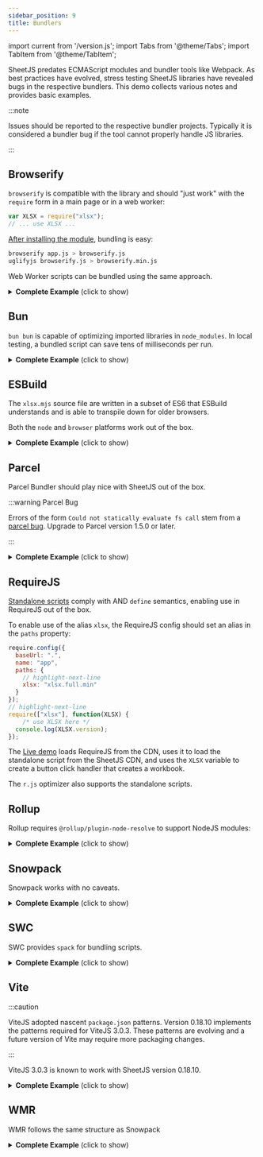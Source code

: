 ```yaml
---
sidebar_position: 9
title: Bundlers
---
```


import current from '/version.js';
import Tabs from '@theme/Tabs';
import TabItem from '@theme/TabItem';

SheetJS predates ECMAScript modules and bundler tools like Webpack. As best
practices have evolved, stress testing SheetJS libraries have revealed bugs in
the respective bundlers.  This demo collects various notes and provides basic
examples.

:::note

Issues should be reported to the respective bundler projects.  Typically it is
considered a bundler bug if the tool cannot properly handle JS libraries.

:::


## Browserify

`browserify` is compatible with the library and should "just work" with the
`require` form in a main page or in a web worker:

```js
var XLSX = require("xlsx");
// ... use XLSX ...
```

[After installing the module](../../installation/nodejs), bundling is easy:

```bash
browserify app.js > browserify.js
uglifyjs browserify.js > browserify.min.js
```

Web Worker scripts can be bundled using the same approach.

<details><summary><b>Complete Example</b> (click to show)</summary>

1) Install the tarball using a package manager:

<Tabs>
  <TabItem value="npm" label="npm">
<pre><code parentName="pre" {...{"className": "language-bash"}}>{`\
$ npm i --save https://cdn.sheetjs.com/xlsx-${current}/xlsx-${current}.tgz`}
</code></pre>
  </TabItem>
  <TabItem value="pnpm" label="pnpm">
<pre><code parentName="pre" {...{"className": "language-bash"}}>{`\
$ pnpm install https://cdn.sheetjs.com/xlsx-${current}/xlsx-${current}.tgz`}
</code></pre>
  </TabItem>
  <TabItem value="yarn" label="Yarn" default>
<pre><code parentName="pre" {...{"className": "language-bash"}}>{`\
$ yarn add https://cdn.sheetjs.com/xlsx-${current}/xlsx-${current}.tgz`}
</code></pre>
  </TabItem>
</Tabs>

2) Download the following files:

- [`app.js`](pathname:///browserify/app.js)
- [`index.html`](pathname:///browserify/index.html)
- [`xlsxworker.js`](pathname:///browserify/xlsxworker.js)

3) Bundle the scripts:

```bash
npx browserify app.js > browserify.js
npx browserify xlsxworker.js > worker.js
```

4) Spin up a local web server:

```
npx http-server
```

5) Access the site <http://localhost:8080/> and use the file input element to
select a spreadsheet.

</details>


## Bun

`bun bun` is capable of optimizing imported libraries in `node_modules`.  In
local testing, a bundled script can save tens of milliseconds per run.

<details><summary><b>Complete Example</b> (click to show)</summary>

1) Install the tarball using a package manager:

<Tabs>
  <TabItem value="npm" label="npm">
<pre><code parentName="pre" {...{"className": "language-bash"}}>{`\
$ npm i --save https://cdn.sheetjs.com/xlsx-${current}/xlsx-${current}.tgz`}
</code></pre>
  </TabItem>
  <TabItem value="pnpm" label="pnpm">
<pre><code parentName="pre" {...{"className": "language-bash"}}>{`\
$ pnpm install https://cdn.sheetjs.com/xlsx-${current}/xlsx-${current}.tgz`}
</code></pre>
  </TabItem>
  <TabItem value="yarn" label="Yarn" default>
<pre><code parentName="pre" {...{"className": "language-bash"}}>{`\
$ yarn add https://cdn.sheetjs.com/xlsx-${current}/xlsx-${current}.tgz`}
</code></pre>
  </TabItem>
</Tabs>

2) Save the following script to `bun.js`:

```js title="bun.js"
// highlight-next-line
import * as XLSX from 'xlsx/xlsx.mjs';
// highlight-next-line
import * as fs from 'fs';
// highlight-next-line
XLSX.set_fs(fs);

/* fetch JSON data and parse */
const url = "https://sheetjs.com/executive.json";
const raw_data = await (await fetch(url)).json();

/* filter for the Presidents */
const prez = raw_data.filter((row) => row.terms.some((term) => term.type === "prez"));

/* flatten objects */
const rows = prez.map((row) => ({
  name: row.name.first + " " + row.name.last,
  birthday: row.bio.birthday
}));

/* generate worksheet and workbook */
const worksheet = XLSX.utils.json_to_sheet(rows);
const workbook = XLSX.utils.book_new();
XLSX.utils.book_append_sheet(workbook, worksheet, "Dates");

/* fix headers */
XLSX.utils.sheet_add_aoa(worksheet, [["Name", "Birthday"]], { origin: "A1" });

/* calculate column width */
const max_width = rows.reduce((w, r) => Math.max(w, r.name.length), 10);
worksheet["!cols"] = [ { wch: max_width } ];

/* create an XLSX file and try to save to Presidents.xlsx */
XLSX.writeFile(workbook, "Presidents.xlsx");
```

3) Bundle the script with `bun bun`:

```bash
bun bun bun.js
```

This procedure will generate `node_modules.bun`.

4) Run the script

```bash
bun bun.js
```

</details>


## ESBuild

The `xlsx.mjs` source file are written in a subset of ES6 that ESBuild
understands and is able to transpile down for older browsers.

Both the `node` and `browser` platforms work out of the box.

<details><summary><b>Complete Example</b> (click to show)</summary>

<Tabs>
  <TabItem value="browser" label="Browser">

1) Install the tarball using a package manager:

<Tabs>
  <TabItem value="npm" label="npm">
<pre><code parentName="pre" {...{"className": "language-bash"}}>{`\
$ npm i --save https://cdn.sheetjs.com/xlsx-${current}/xlsx-${current}.tgz`}
</code></pre>
  </TabItem>
  <TabItem value="pnpm" label="pnpm">
<pre><code parentName="pre" {...{"className": "language-bash"}}>{`\
$ pnpm install https://cdn.sheetjs.com/xlsx-${current}/xlsx-${current}.tgz`}
</code></pre>
  </TabItem>
  <TabItem value="yarn" label="Yarn" default>
<pre><code parentName="pre" {...{"className": "language-bash"}}>{`\
$ yarn add https://cdn.sheetjs.com/xlsx-${current}/xlsx-${current}.tgz`}
</code></pre>
  </TabItem>
</Tabs>

2) Save the following to `esbrowser.js`:

```js title="esbrowser.js"
// highlight-next-line
import { utils, version, writeFileXLSX } from 'xlsx/xlsx.mjs';

(async() => {
/* fetch JSON data and parse */
const url = "https://sheetjs.com/executive.json";
const raw_data = await (await fetch(url)).json();

/* filter for the Presidents */
const prez = raw_data.filter(row => row.terms.some(term => term.type === "prez"));

/* flatten objects */
const rows = prez.map(row => ({
  name: row.name.first + " " + row.name.last,
  birthday: row.bio.birthday
}));

/* generate worksheet and workbook */
const worksheet = utils.json_to_sheet(rows);
const workbook = utils.book_new();
utils.book_append_sheet(workbook, worksheet, "Dates");

/* fix headers */
utils.sheet_add_aoa(worksheet, [["Name", "Birthday"]], { origin: "A1" });

/* calculate column width */
const max_width = rows.reduce((w, r) => Math.max(w, r.name.length), 10);
worksheet["!cols"] = [ { wch: max_width } ];

/* create an XLSX file and try to save to Presidents.xlsx */
writeFileXLSX(workbook, "Presidents.xlsx");
})();
```

3) Create a small HTML page that loads the script.  Save to `index.html`:

```html title="index.html"
<body><script src="esb.browser.js"></script></body>
```

4) Create bundle:

```bash
npx esbuild esbrowser.js --bundle --outfile=esb.browser.js
```

5) Start a local HTTP server, then go to http://localhost:8080/

```bash
npx http-server .
```

  </TabItem>
  <TabItem value="nodejs" label="NodeJS">

1) Install the tarball using a package manager:

<Tabs>
  <TabItem value="npm" label="npm">
<pre><code parentName="pre" {...{"className": "language-bash"}}>{`\
$ npm i --save https://cdn.sheetjs.com/xlsx-${current}/xlsx-${current}.tgz`}
</code></pre>
  </TabItem>
  <TabItem value="pnpm" label="pnpm">
<pre><code parentName="pre" {...{"className": "language-bash"}}>{`\
$ pnpm install https://cdn.sheetjs.com/xlsx-${current}/xlsx-${current}.tgz`}
</code></pre>
  </TabItem>
  <TabItem value="yarn" label="Yarn" default>
<pre><code parentName="pre" {...{"className": "language-bash"}}>{`\
$ yarn add https://cdn.sheetjs.com/xlsx-${current}/xlsx-${current}.tgz`}
</code></pre>
  </TabItem>
</Tabs>

2) Save the following to `esbnode.js`:

```js title="esbnode.js"
// highlight-next-line
import { set_fs, utils, version, writeFile } from 'xlsx/xlsx.mjs';
// highlight-next-line
import * as fs from 'fs';
// highlight-next-line
set_fs(fs);

(async() => {
/* fetch JSON data and parse */
const url = "https://sheetjs.com/executive.json";
const raw_data = await (await fetch(url)).json();

/* filter for the Presidents */
const prez = raw_data.filter(row => row.terms.some(term => term.type === "prez"));

/* flatten objects */
const rows = prez.map(row => ({
  name: row.name.first + " " + row.name.last,
  birthday: row.bio.birthday
}));

/* generate worksheet and workbook */
const worksheet = utils.json_to_sheet(rows);
const workbook = utils.book_new();
utils.book_append_sheet(workbook, worksheet, "Dates");

/* fix headers */
utils.sheet_add_aoa(worksheet, [["Name", "Birthday"]], { origin: "A1" });

/* calculate column width */
const max_width = rows.reduce((w, r) => Math.max(w, r.name.length), 10);
worksheet["!cols"] = [ { wch: max_width } ];

/* create an XLSX file and try to save to Presidents.xlsx */
writeFile(workbook, "Presidents.xlsx");
})();
```

3) Create bundle:

```bash
npx esbuild esbnode.js --bundle --platform=node --outfile=esb.node.js
```

4) Run the bundle:

```bash
node esb.node.js
```

  </TabItem>
</Tabs>

</details>

## Parcel

Parcel Bundler should play nice with SheetJS out of the box.

:::warning Parcel Bug

Errors of the form `Could not statically evaluate fs call` stem from a
[parcel bug](https://github.com/parcel-bundler/parcel/pull/523). Upgrade to
Parcel version 1.5.0 or later.

:::

<details><summary><b>Complete Example</b> (click to show)</summary>

This demo follows the [Presidents Example](../../example).

1) Save the following to `index.html`:

```html title="index.html"
<body>
<h3>SheetJS <span id="vers"></span> export demo</h3>
<button id="xport">Click to Export!</button>
<!-- the script tag must be marked as `type="module"` -->
<!-- highlight-next-line -->
<script type="module">
// ESM-style import from "xlsx"
// highlight-next-line
import { utils, version, writeFileXLSX } from 'xlsx';

document.getElementById("vers").innerText = version;
document.getElementById("xport").onclick = async() => {
  /* fetch JSON data and parse */
  const url = "https://sheetjs.com/executive.json";
  const raw_data = await (await fetch(url)).json();

  /* filter for the Presidents */
  const prez = raw_data.filter(row => row.terms.some(term => term.type === "prez"));

  /* flatten objects */
  const rows = prez.map(row => ({
    name: row.name.first + " " + row.name.last,
    birthday: row.bio.birthday
  }));

  /* generate worksheet and workbook */
  const worksheet = utils.json_to_sheet(rows);
  const workbook = utils.book_new();
  utils.book_append_sheet(workbook, worksheet, "Dates");

  /* fix headers */
  utils.sheet_add_aoa(worksheet, [["Name", "Birthday"]], { origin: "A1" });

  /* calculate column width */
  const max_width = rows.reduce((w, r) => Math.max(w, r.name.length), 10);
  worksheet["!cols"] = [ { wch: max_width } ];

  /* create an XLSX file and try to save to Presidents.xlsx */
  writeFileXLSX(workbook, "Presidents.xlsx");
};
</script>
<body>
```

2) Install the SheetJS node module:

<Tabs>
  <TabItem value="npm" label="npm">
<pre><code parentName="pre" {...{"className": "language-bash"}}>{`\
$ npm i --save https://cdn.sheetjs.com/xlsx-${current}/xlsx-${current}.tgz`}
</code></pre>
  </TabItem>
  <TabItem value="pnpm" label="pnpm">
<pre><code parentName="pre" {...{"className": "language-bash"}}>{`\
$ pnpm install https://cdn.sheetjs.com/xlsx-${current}/xlsx-${current}.tgz`}
</code></pre>
  </TabItem>
  <TabItem value="yarn" label="Yarn" default>
<pre><code parentName="pre" {...{"className": "language-bash"}}>{`\
$ yarn add https://cdn.sheetjs.com/xlsx-${current}/xlsx-${current}.tgz`}
</code></pre>
  </TabItem>
</Tabs>

3) Run the Parcel CLI tool:

```bash
npx -y parcel index.html
```

4) Access the page listed in the output (typically `http://localhost:1234`) and
click the "Click to Export!" button to generate a file.

</details>

## RequireJS

[Standalone scripts](../../installation/standalone) comply with AND `define`
semantics, enabling use in RequireJS out of the box.

To enable use of the alias `xlsx`, the RequireJS config should set an alias in
the `paths` property:

```js
require.config({
  baseUrl: ".",
  name: "app",
  paths: {
    // highlight-next-line
    xlsx: "xlsx.full.min"
  }
});
// highlight-next-line
require(["xlsx"], function(XLSX) {
	/* use XLSX here */
  console.log(XLSX.version);
});
```

The [Live demo](pathname:///requirejs/requirejs.html) loads RequireJS from the
CDN, uses it to load the standalone script from the SheetJS CDN, and uses the
`XLSX` variable to create a button click handler that creates a workbook.

The `r.js` optimizer also supports the standalone scripts.

## Rollup

Rollup requires `@rollup/plugin-node-resolve` to support NodeJS modules:

<details><summary><b>Complete Example</b> (click to show)</summary>

1) Install the tarball using a package manager:

<Tabs>
  <TabItem value="npm" label="npm">
<pre><code parentName="pre" {...{"className": "language-bash"}}>{`\
$ npm i --save https://cdn.sheetjs.com/xlsx-${current}/xlsx-${current}.tgz`} rollup @rollup/plugin-node-resolve
</code></pre>
  </TabItem>
  <TabItem value="pnpm" label="pnpm">
<pre><code parentName="pre" {...{"className": "language-bash"}}>{`\
$ pnpm install https://cdn.sheetjs.com/xlsx-${current}/xlsx-${current}.tgz`} rollup @rollup/plugin-node-resolve
</code></pre>
  </TabItem>
  <TabItem value="yarn" label="Yarn" default>
<pre><code parentName="pre" {...{"className": "language-bash"}}>{`\
$ yarn add https://cdn.sheetjs.com/xlsx-${current}/xlsx-${current}.tgz`} rollup @rollup/plugin-node-resolve
</code></pre>
  </TabItem>
</Tabs>

2) Save the following to `index.js`:

```js title="index.js"
// highlight-next-line
import { utils, version, writeFileXLSX } from 'xlsx/xlsx.mjs';

document.getElementById("xport").addEventListener("click", async() => {
/* fetch JSON data and parse */
const url = "https://sheetjs.com/executive.json";
const raw_data = await (await fetch(url)).json();

/* filter for the Presidents */
const prez = raw_data.filter(row => row.terms.some(term => term.type === "prez"));

/* flatten objects */
const rows = prez.map(row => ({
  name: row.name.first + " " + row.name.last,
  birthday: row.bio.birthday
}));

/* generate worksheet and workbook */
const worksheet = utils.json_to_sheet(rows);
const workbook = utils.book_new();
utils.book_append_sheet(workbook, worksheet, "Dates");

/* fix headers */
utils.sheet_add_aoa(worksheet, [["Name", "Birthday"]], { origin: "A1" });

/* calculate column width */
const max_width = rows.reduce((w, r) => Math.max(w, r.name.length), 10);
worksheet["!cols"] = [ { wch: max_width } ];

/* create an XLSX file and try to save to Presidents.xlsx */
writeFileXLSX(workbook, "Presidents.xlsx");
});
```

3) Bundle the script:

```bash
npx rollup index.js --plugin @rollup/plugin-node-resolve --file bundle.js --format iife
```

4) Create a small HTML page that loads the script.  Save to `index.html`:

```html title="index.html"
<!DOCTYPE html>
<html lang="en">
  <head></head>
  <body>
    <h1>SheetJS Presidents Demo</h1>
    <button id="xport">Click here to export</button>
    <script type="module" src="./bundle.js"></script>
  </body>
</html>
```


5) Start a local HTTP server, then go to http://localhost:8080/

```bash
npx http-server .
```

Click on "Click here to export" to generate a file.

</details>

## Snowpack

Snowpack works with no caveats.

<details><summary><b>Complete Example</b> (click to show)</summary>

1) Install the tarball using a package manager:

<Tabs>
  <TabItem value="npm" label="npm">
<pre><code parentName="pre" {...{"className": "language-bash"}}>{`\
$ npm i --save https://cdn.sheetjs.com/xlsx-${current}/xlsx-${current}.tgz`}
</code></pre>
  </TabItem>
  <TabItem value="pnpm" label="pnpm">
<pre><code parentName="pre" {...{"className": "language-bash"}}>{`\
$ pnpm install https://cdn.sheetjs.com/xlsx-${current}/xlsx-${current}.tgz`}
</code></pre>
  </TabItem>
  <TabItem value="yarn" label="Yarn" default>
<pre><code parentName="pre" {...{"className": "language-bash"}}>{`\
$ yarn add https://cdn.sheetjs.com/xlsx-${current}/xlsx-${current}.tgz`}
</code></pre>
  </TabItem>
</Tabs>

2) Save the following to `index.js`:

```js title="index.js"
// highlight-next-line
import { utils, version, writeFileXLSX } from 'xlsx/xlsx.mjs';

document.getElementById("xport").addEventListener("click", async() => {
/* fetch JSON data and parse */
const url = "https://sheetjs.com/executive.json";
const raw_data = await (await fetch(url)).json();

/* filter for the Presidents */
const prez = raw_data.filter(row => row.terms.some(term => term.type === "prez"));

/* flatten objects */
const rows = prez.map(row => ({
  name: row.name.first + " " + row.name.last,
  birthday: row.bio.birthday
}));

/* generate worksheet and workbook */
const worksheet = utils.json_to_sheet(rows);
const workbook = utils.book_new();
utils.book_append_sheet(workbook, worksheet, "Dates");

/* fix headers */
utils.sheet_add_aoa(worksheet, [["Name", "Birthday"]], { origin: "A1" });

/* calculate column width */
const max_width = rows.reduce((w, r) => Math.max(w, r.name.length), 10);
worksheet["!cols"] = [ { wch: max_width } ];

/* create an XLSX file and try to save to Presidents.xlsx */
writeFileXLSX(workbook, "Presidents.xlsx");
});
```

3) Create a small HTML page that loads the script.  Save to `index.html`:

```html title="index.html"
<!DOCTYPE html>
<html lang="en">
  <head></head>
  <body>
    <h1>SheetJS Presidents Demo</h1>
    <button id="xport">Click here to export</button>
    <script type="module" src="./index.js"></script>
  </body>
</html>
```

:::note

Unlike other bundlers, Snowpack requires a full page including `HEAD` element.

:::

4) Build for production:

```bash
npx snowpack build
```

5) Start a local HTTP server, then go to http://localhost:8080/

```bash
npx http-server build/
```

Click on "Click here to export" to generate a file.

</details>

## SWC

SWC provides `spack` for bundling scripts.

<details><summary><b>Complete Example</b> (click to show)</summary>

1) Install the dependencies using a package manager:

<Tabs>
  <TabItem value="npm" label="npm">
<pre><code parentName="pre" {...{"className": "language-bash"}}>{`\
$ npm i --save https://cdn.sheetjs.com/xlsx-${current}/xlsx-${current}.tgz`} regenerator-runtime @swc/cli @swc/core
</code></pre>
  </TabItem>
  <TabItem value="pnpm" label="pnpm">
<pre><code parentName="pre" {...{"className": "language-bash"}}>{`\
$ pnpm install https://cdn.sheetjs.com/xlsx-${current}/xlsx-${current}.tgz`} regenerator-runtime @swc/cli @swc/core
</code></pre>
  </TabItem>
  <TabItem value="yarn" label="Yarn" default>
<pre><code parentName="pre" {...{"className": "language-bash"}}>{`\
$ yarn add https://cdn.sheetjs.com/xlsx-${current}/xlsx-${current}.tgz`} regenerator-runtime @swc/cli @swc/core
</code></pre>
  </TabItem>
</Tabs>

:::note

The `regenerator-runtime` dependency is used for transpiling `fetch` and is not
required if the interface code does not use `fetch` or Promises.

:::

2) Save the following to `index.js`:

```js title="index.js"
import { utils, version, writeFileXLSX } from 'xlsx';

document.getElementById("xport").addEventListener("click", async() => {
/* fetch JSON data and parse */
const url = "https://sheetjs.com/executive.json";
const raw_data = await (await fetch(url)).json();

/* filter for the Presidents */
const prez = raw_data.filter(row => row.terms.some(term => term.type === "prez"));

/* flatten objects */
const rows = prez.map(row => ({
  name: row.name.first + " " + row.name.last,
  birthday: row.bio.birthday
}));

/* generate worksheet and workbook */
const worksheet = utils.json_to_sheet(rows);
const workbook = utils.book_new();
utils.book_append_sheet(workbook, worksheet, "Dates");

/* fix headers */
utils.sheet_add_aoa(worksheet, [["Name", "Birthday"]], { origin: "A1" });

/* calculate column width */
const max_width = rows.reduce((w, r) => Math.max(w, r.name.length), 10);
worksheet["!cols"] = [ { wch: max_width } ];

/* create an XLSX file and try to save to Presidents.xlsx */
writeFileXLSX(workbook, "Presidents.xlsx");
});
```

3) Create an `spack.config.js` config file:

```js title="spack.config.js"
const { config } = require('@swc/core/spack');

module.exports = ({
  entry: {
    'web': __dirname + '/index.js',
  },
  output: {
    path: __dirname + '/lib'
  },
  module: {},
});
```

4) Build for production:

```bash
npx spack
```

This command will create the script `lib/web.js`

5) Create a small HTML page that loads the generated script:

```html title="index.html"
<!DOCTYPE html>
<html lang="en">
  <head></head>
  <body>
    <h1>SheetJS Presidents Demo</h1>
    <button id="xport">Click here to export</button>
    <script src="lib/web.js"></script>
  </body>
</html>
```

6) Start a local HTTP server, then go to http://localhost:8080/

```bash
npx http-server build/
```

Click on "Click here to export" to generate a file.

</details>

## Vite

:::caution

ViteJS adopted nascent `package.json` patterns. Version 0.18.10 implements the
patterns required for ViteJS 3.0.3. These patterns are evolving and a future
version of Vite may require more packaging changes.

:::

ViteJS 3.0.3 is known to work with SheetJS version 0.18.10.

<details><summary><b>Complete Example</b> (click to show)</summary>

1) Create a new ViteJS project:

```
npm create vite@latest
cd sheetjs-vite # (project name)
npm i
```

When prompted for **Project Name**, type **`sheetjs-vite`**

When prompted for **Framework**, select **`vue`** then **`vue-ts`**

2) Add the SheetJS dependency:

<pre><code parentName="pre" {...{"className": "language-bash"}}>{`\
$ npm i --save https://cdn.sheetjs.com/xlsx-${current}/xlsx-${current}.tgz`}
</code></pre>

3) Replace `src\components\HelloWorld.vue` with:

```html title="src\components\HelloWorld.vue"
<script setup lang="ts">
import { version, utils, writeFileXLSX } from 'xlsx';

interface President {
  terms: { "type": "prez" | "viceprez"; }[];
  name: { first: string; last: string; }
  bio: { birthday: string; }
}

async function xport() {
/* fetch JSON data and parse */
const url = "https://sheetjs.com/executive.json";
const raw_data: President[] = await (await fetch(url)).json();

/* filter for the Presidents */
const prez = raw_data.filter(row => row.terms.some(term => term.type === "prez"));

/* flatten objects */
const rows = prez.map(row => ({
  name: row.name.first + " " + row.name.last,
  birthday: row.bio.birthday
}));

/* generate worksheet and workbook */
const worksheet = utils.json_to_sheet(rows);
const workbook = utils.book_new();
utils.book_append_sheet(workbook, worksheet, "Dates");

/* fix headers */
utils.sheet_add_aoa(worksheet, [["Name", "Birthday"]], { origin: "A1" });

/* calculate column width */
const max_width = rows.reduce((w, r) => Math.max(w, r.name.length), 10);
worksheet["!cols"] = [ { wch: max_width } ];

/* create an XLSX file and try to save to Presidents.xlsx */
writeFileXLSX(workbook, "Presidents.xlsx");
}

</script>

<template>
  <button type="button" @click="xport">Export with SheetJS version {{ version }}</button>
</template>
```

4) Run `npm run dev` and test functionality by opening a web browser to
http://localhost:5173/ and clicking the button

5) Run `npx vite build` and verify the generated pages work by running a local
web server in the `dist` folder:

```
npx http-server dist/
```

Access http://localhost:8080 in your web browser.

</details>

## WMR

WMR follows the same structure as Snowpack

<details><summary><b>Complete Example</b> (click to show)</summary>

1) Install the tarball using a package manager:

<Tabs>
  <TabItem value="npm" label="npm">
<pre><code parentName="pre" {...{"className": "language-bash"}}>{`\
$ npm i --save https://cdn.sheetjs.com/xlsx-${current}/xlsx-${current}.tgz`}
</code></pre>
  </TabItem>
  <TabItem value="pnpm" label="pnpm">
<pre><code parentName="pre" {...{"className": "language-bash"}}>{`\
$ pnpm install https://cdn.sheetjs.com/xlsx-${current}/xlsx-${current}.tgz`}
</code></pre>
  </TabItem>
  <TabItem value="yarn" label="Yarn" default>
<pre><code parentName="pre" {...{"className": "language-bash"}}>{`\
$ yarn add https://cdn.sheetjs.com/xlsx-${current}/xlsx-${current}.tgz`}
</code></pre>
  </TabItem>
</Tabs>

2) Save the following to `index.js`:

```js title="index.js"
// highlight-next-line
import { utils, version, writeFileXLSX } from 'xlsx/xlsx.mjs';

document.getElementById("xport").addEventListener("click", async() => {
/* fetch JSON data and parse */
const url = "https://sheetjs.com/executive.json";
const raw_data = await (await fetch(url)).json();

/* filter for the Presidents */
const prez = raw_data.filter(row => row.terms.some(term => term.type === "prez"));

/* flatten objects */
const rows = prez.map(row => ({
  name: row.name.first + " " + row.name.last,
  birthday: row.bio.birthday
}));

/* generate worksheet and workbook */
const worksheet = utils.json_to_sheet(rows);
const workbook = utils.book_new();
utils.book_append_sheet(workbook, worksheet, "Dates");

/* fix headers */
utils.sheet_add_aoa(worksheet, [["Name", "Birthday"]], { origin: "A1" });

/* calculate column width */
const max_width = rows.reduce((w, r) => Math.max(w, r.name.length), 10);
worksheet["!cols"] = [ { wch: max_width } ];

/* create an XLSX file and try to save to Presidents.xlsx */
writeFileXLSX(workbook, "Presidents.xlsx");
});
```

3) Create a small HTML page that loads the script.  Save to `index.html`:

```html title="index.html"
<!DOCTYPE html>
<html lang="en">
  <head></head>
  <body>
    <h1>SheetJS Presidents Demo</h1>
    <button id="xport">Click here to export</button>
    <script type="module" src="./index.js"></script>
  </body>
</html>
```

4) Build for production:

```bash
npx wmr build
```

5) Start a local HTTP server in `dist` folder and go to http://localhost:8080/

```bash
npx http-server dist/
```

Click on "Click here to export" to generate a file.

</details>

